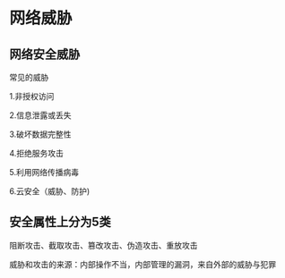 # 网络威胁

## 网络安全威胁

常见的威胁

1.非授权访问

2.信息泄露或丢失

3.破坏数据完整性

4.拒绝服务攻击

5.利用网络传播病毒

6.云安全（威胁、防护)

## 安全属性上分为5类

阻断攻击、截取攻击、篡改攻击、伪造攻击、重放攻击

威胁和攻击的来源：内部操作不当，内部管理的漏洞，来自外部的威胁与犯罪
